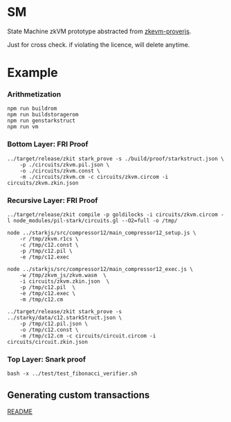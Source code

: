# SM
State Machine zkVM prototype abstracted from [zkevm-proverjs](https://github.com/0xPolygonHermez/zkevm-proverjs/tree/main/pil).

Just for cross check. if violating the licence, will delete anytime.

# Example

### Arithmetization
```
npm run buildrom
npm run buildstoragerom
npm run genstarkstruct
npm run vm
```

### Bottom Layer: FRI Proof

```
../target/release/zkit stark_prove -s ./build/proof/starkstruct.json \
    -p ./circuits/zkvm.pil.json \
    -o ./circuits/zkvm.const \
    -m ./circuits/zkvm.cm -c circuits/zkvm.circom -i circuits/zkvm.zkin.json
```

### Recursive Layer: FRI Proof

```
../target/release/zkit compile -p goldilocks -i circuits/zkvm.circom -l node_modules/pil-stark/circuits.gl --O2=full -o /tmp/

node ../starkjs/src/compressor12/main_compressor12_setup.js \
    -r /tmp/zkvm.r1cs \
    -c /tmp/c12.const \
    -p /tmp/c12.pil \
    -e /tmp/c12.exec

node ../starkjs/src/compressor12/main_compressor12_exec.js \
    -w /tmp/zkvm_js/zkvm.wasm  \
    -i circuits/zkvm.zkin.json  \
    -p /tmp/c12.pil  \
    -e /tmp/c12.exec \
    -m /tmp/c12.cm

../target/release/zkit stark_prove -s ../starky/data/c12.starkStruct.json \
    -p /tmp/c12.pil.json \
    -o /tmp/c12.const \
    -m /tmp/c12.cm -c circuits/circuit.circom -i circuits/circuit.zkin.json
```

### Top Layer: Snark proof
```
bash -x ../test/test_fibonacci_verifier.sh
```

## Generating custom transactions

[README](./tools/gen-input-executor/README.md)
